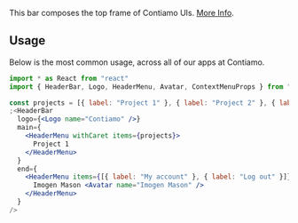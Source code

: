 This bar composes the top frame of Contiamo UIs. [More Info](https://github.com/contiamo/operational-ui/issues/475).

## Usage

Below is the most common usage, across all of our apps at Contiamo.

```jsx
import * as React from "react"
import { HeaderBar, Logo, HeaderMenu, Avatar, ContextMenuProps } from "@operational/components"

const projects = [{ label: "Project 1" }, { label: "Project 2" }, { label: "Project 3" }]
;<HeaderBar
  logo={<Logo name="Contiamo" />}
  main={
    <HeaderMenu withCaret items={projects}>
      Project 1
    </HeaderMenu>
  }
  end={
    <HeaderMenu items={[{ label: "My account" }, { label: "Log out" }]} align="right">
      Imogen Mason <Avatar name="Imogen Mason" />
    </HeaderMenu>
  }
/>
```

